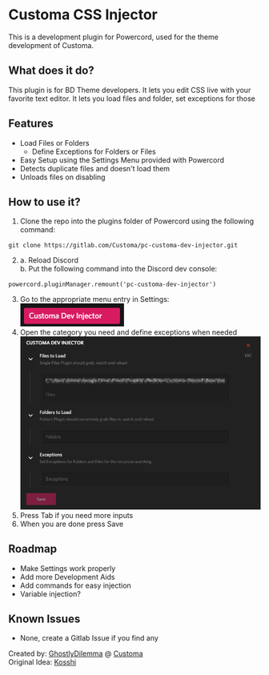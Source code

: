 # Customa CSS Injector
This is a development plugin for Powercord, used for the theme development of Customa.
## What does it do?
This plugin is for BD Theme developers. It lets you edit CSS live with your favorite text editor.
It lets you load files and folder, set exceptions for those
## Features
* Load Files or Folders
    * Define Exceptions for Folders or Files
* Easy Setup using the Settings Menu provided with Powercord
* Detects duplicate files and doesn't load them
* Unloads files on disabling
## How to use it?
1. Clone the repo into the plugins folder of Powercord using the following command:
```SH
git clone https://gitlab.com/Customa/pc-customa-dev-injector.git
```
2. a. Reload Discord<br>
b. Put the following command into the Discord dev console:
```JS
powercord.pluginManager.remount('pc-customa-dev-injector')
```
3. Go to the appropriate menu entry in Settings:<br>
![Menu Entry](docs/images/SettingsMenuEntry.png)
4. Open the category you need and define exceptions when needed
![Menu](docs/images/SettingsMenu.png)
5. Press Tab if you need more inputs
6. When you are done press Save

## Roadmap
* Make Settings work properly
* Add more Development Aids
* Add commands for easy injection
* Variable injection?

## Known Issues
* None, create a Gitlab Issue if you find any

Created by: [GhostlyDilemma](https://gitlab.com/GhostlyDilemma) @ [Customa](https://github.com/Customa)<br>
Original Idea: [Kosshi](https://github.com/kosshishub)
